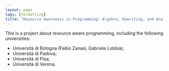 ```yaml
---
layout: page
tags: [formatting]
title: "Resource Awareness in Programming: Algebra, Rewriting, and Analysis"
---
```


This is a project about resource aware programming, including the following universities:
- Università di Bologna (Fabio Zanasi, Gabriele Lobbia);
- Università di Padova;
- Università di Pisa;
- Università di Verona.

